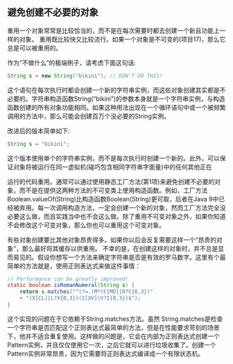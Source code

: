 ## 避免创建不必要的对象

重用一个对象常常是比较恰当的，而不是在每次需要时都去创建一个新且功能上一样的对象。 重用既比较快又比较流行。如果一个对象是不可变的(项目17)，那么它总是可以被重用的。

作为“不做什么”的极端例子，请考虑下面这句话:

```java
String s = new String("bikini"); // DON'T DO THIS!
```

这个语句在每次执行时都会创建一个新的字符串实例，而这些对象创建其实都是不必要的。字符串构造函数String(“bikini”)的参数本身就是一个字符串实例，与构造函数创建的所有对象功能相同。如果这种用法出现在一个循环语句中或一个被频繁调用的方法中，那么可能会创建百万个没必要的String实例。

改进后的版本简单如下:

```java
String s = "bikini";
```

这个版本使用单个的字符串实例，而不是每次执行时创建一个新的。此外，可以保证对象将被运行在同一虚拟机(碰巧包含相同字符串字面量)中的任何其他正在

运行的代码重用。通常可以通过使用静态工厂方法(第1项)来避免创建不必要的对象，而不是在提供这两种方法的不可变类上使用构造函数。例如，工厂方法Boolean.valueOf(String)比构造函数Boolean(String)更可取，后者在Java 9中已经被弃用。每一次调用构造方法，一定会创建一个新的对象，然而工厂方法完全没必要这么做，而且实践当中也不会这么做。除了重用不可变对象之外，如果你知道不会修改这个可变对象，那么你也可以重用这个可变对象。

有些对象创建要比其他对象昂贵得多。如果你以后会反复需要这样一个“昂贵的对象”，那么最好将其缓存以供重用。 不幸的是，在创建这样的对象时，并不总是显而易见的。假设你想写一个方法来确定字符串是否是有效的罗马数字。这里有个最简单的方法就是，使用正则表达式来做这件事情：

```java
// Performance can be greatly improved!
static boolean isRomanNumeral(String s) {
    return s.matches("^(?=.)M*(C[MD]|D?C{0,3})"
    + "(X[CL]|L?X{0,3})(I[XV]|V?I{0,3})$");
}
```

这个实现的问题在于它依赖于String.matches方法。虽然 String.matches是检查一个字符串是否匹配这个正则表达式最简单的方法，但是在性能要求苛刻的场景下，他并不适合重复使用。这样做的问题是，它会在内部为正则表达式创建一个Pattern实例，并且仅仅使用它一次，之后它就可以进行垃圾收集了。创建一个Pattern实例非常昂贵，因为它需要将正则表达式编译成一个有限状态机。